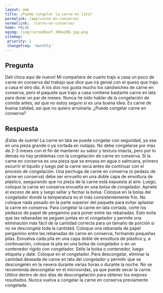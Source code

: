 ```yaml
---
layout: amp
title: ¿Puede congelar la carne en lata?  
permalink: /amp/carne-en-conserva/
normallink:  /carne-en-conserva/
home: FALSE
ogimg: /img/cornedbeef-300x200.jpg.png
sitemap:
 priority: 1
 changefreq: 'monthly'
---
```




## Pregunta

Deli chica aquí de nuevo! Mi compañera de cuarto trajo a casa un poco de carne en conserva del trabajo que dice que irá genial con el queso que trajo a casa el otro día. A los dos nos gusta mucho los sándwiches de carne en conserva, pero el paquete que trajo a casa contiene bastante carne en lata para durar un par de meses. Nunca he oído hablar de la congelación de comida antes, así que no estoy seguro si es una buena idea. Es carne de buena calidad, así que no quiero arruinarla. ¿Puede congelar carne en conserva?


<amp-img src="https://sepuedecongelar.com/img/cornedbeef-300x200.jpg" alt="¿Puede congelar la carne en lata?" height="400" width="800"></amp-img>


## Respuesta

¡Estás de suerte! La carne en lata se puede congelar con seguridad, ya sea en una pieza grande o ya cortada en rodajas. No debe congelarse por más de 2-3 meses con el fin de mantener su sabor y textura intacta, pero por lo demás no hay problemas con la congelación de carne en conserva. Si la carne en conserva es una pieza que se envasa en agua o salmuera, primero escurrir el líquido y luego pat la carne seca antes de continuar con el proceso de congelación.
Una pechuga de carne en conserva (o pedazo de carne en conserva) debe ser envuelto en una doble capa de envoltura de plástico, asegurando que no pieza de la carne está expuesta al aire. Luego, coloque la carne en conserva envuelta en una bolsa de congelador. Apriete el exceso de aire y luego sellar y fechar la bolsa. Coloque en la bolsa del congelador donde la temperatura es el más consistentemente frío. No coloque nada pesado en la parte superior del paquete para evitar aplastar la carne en conserva.
Para congelar la carne en lata cortada, corte los pedazos de papel de pergamino para poner entre las rebanadas. Esto evita que las rebanadas se peguen juntas en el congelador y permite una eliminación más fácil de la cantidad correcta para un tamaño de porción si no se descongela toda la cantidad. Coloque una rebanada de papel pergamino entre las rebanadas de carne en conserva, formando pequeñas pilas. Envuelva cada pila en una capa doble de envoltura de plástico y, a continuación, coloque la pila en una bolsa de congelador o en un contenedor rígido con congelador. Selle la bolsa o contenedor, luego etiqueta y date. Coloque en el congelador.
Para descongelar, eliminar la cantidad deseada de carne en lata del congelador y permitir que se descongelen en la nevera durante varias horas o durante la noche. No se recomienda descongelar en el microondas, ya que puede secar la carne. Utilice dentro de dos días de descongelación para obtener los mejores resultados. Nunca vuelva a congelar la carne en conserva previamente congelada.